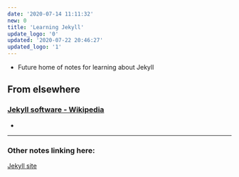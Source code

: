 ```yaml
---
date: '2020-07-14 11:11:32'
new: 0
title: 'Learning Jekyll'
update_logo: '0'
updated: '2020-07-22 20:46:27'
updated_logo: '1'
---
```

* Future home of notes for learning about Jekyll


## From elsewhere
### [Jekyll software - Wikipedia](https://en.wikipedia.org/wiki/Jekyll_%28software%29)
*

---
### Other notes linking here:

[Jekyll site](/Jekyll-site)
